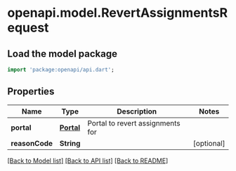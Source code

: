 # openapi.model.RevertAssignmentsRequest

## Load the model package
```dart
import 'package:openapi/api.dart';
```

## Properties
Name | Type | Description | Notes
------------ | ------------- | ------------- | -------------
**portal** | [**Portal**](Portal.md) | Portal to revert assignments for | 
**reasonCode** | **String** |  | [optional] 

[[Back to Model list]](../README.md#documentation-for-models) [[Back to API list]](../README.md#documentation-for-api-endpoints) [[Back to README]](../README.md)



